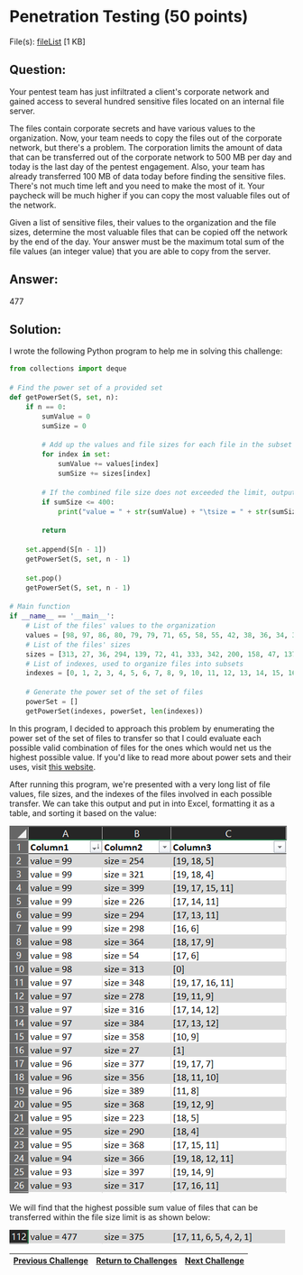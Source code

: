 # Penetration Testing (50 points)

File(s): [fileList](fileList) [1 KB]

## Question:

Your pentest team has just infiltrated a client's corporate network and gained access to several hundred sensitive files located on an internal file server.

The files contain corporate secrets and have various values to the organization. Now, your team needs to copy the files out of the corporate network, but there's a problem. The corporation limits the amount of data that can be transferred out of the corporate network to 500 MB per day and today is the last day of the pentest engagement. Also, your team has already transferred 100 MB of data today before finding the sensitive files. There's not much time left and you need to make the most of it. Your paycheck will be much higher if you can copy the most valuable files out of the network.

Given a list of sensitive files, their values to the organization and the file sizes, determine the most valuable files that can be copied off the network by the end of the day. Your answer must be the maximum total sum of the file values (an integer value) that you are able to copy from the server.

## Answer:

477

## Solution:

I wrote the following Python program to help me in solving this challenge:

```python
from collections import deque

# Find the power set of a provided set 
def getPowerSet(S, set, n):
	if n == 0:
		sumValue = 0
		sumSize = 0
		
        # Add up the values and file sizes for each file in the subset
		for index in set:
		    sumValue += values[index]
		    sumSize += sizes[index]
		
        # If the combined file size does not exceeded the limit, output the files' combined size and value
		if sumSize <= 400:
		    print("value = " + str(sumValue) + "\tsize = " + str(sumSize) + "\t" + str(set))
		
		return

	set.append(S[n - 1])
	getPowerSet(S, set, n - 1)

	set.pop()
	getPowerSet(S, set, n - 1)

# Main function
if __name__ == '__main__':
    # List of the files' values to the organization
    values = [98, 97, 86, 80, 79, 79, 71, 65, 58, 55, 42, 38, 36, 34, 34, 30, 28, 27, 16, 4]
    # List of the files' sizes
    sizes = [313, 27, 36, 294, 139, 72, 41, 333, 342, 200, 158, 47, 137, 234, 166, 308, 257, 13, 151, 31]
    # List of indexes, used to organize files into subsets
    indexes = [0, 1, 2, 3, 4, 5, 6, 7, 8, 9, 10, 11, 12, 13, 14, 15, 16, 17, 18, 19]

    # Generate the power set of the set of files
    powerSet = []
    getPowerSet(indexes, powerSet, len(indexes))
```

In this program, I decided to approach this problem by enumerating the power set of the set of files to transfer so that I could evaluate each possible valid combination of files for the ones which would net us the highest possible value. If you'd like to read more about power sets and their uses, visit [this website](https://en.wikipedia.org/wiki/Power_set).

After running this program, we're presented with a very long list of file values, file sizes, and the indexes of the files involved in each possible transfer. We can take this output and put in into Excel, formatting it as a table, and sorting it based on the value:

![sorted-list.png](sorted-list.png)

We will find that the highest possible sum value of files that can be transferred within the file size limit is as shown below:

![result.png](result.png)

| [Previous Challenge](/Challenges/Collect-And-Operate/5/README.md) | [Return to Challenges](/Challenges/../../../#modules) | [Next Challenge](/Challenges/Collect-And-Operate/7/README.md) |
| :------- | :-----: | ------: |